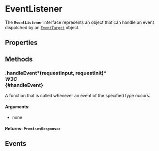 # EventListener

<div class='overview'>The <strong><code>EventListener</code></strong> interface represents an object that can handle an event dispatched by an <a href="/en-US/docs/Web/API/EventTarget" title="EventTarget is a DOM interface implemented by objects that can receive events and may have listeners for them."><code>EventTarget</code></a> object.</div>

## Properties

## Methods

### .handleEvent*(requestInput, requestInit)* <div class="specs"><i>W3C</i></div> {#handleEvent}

A function that is called whenever an event of the specified type occurs.

#### **Arguments**:


 - none

#### **Returns**: `Promise<Response>`

## Events
